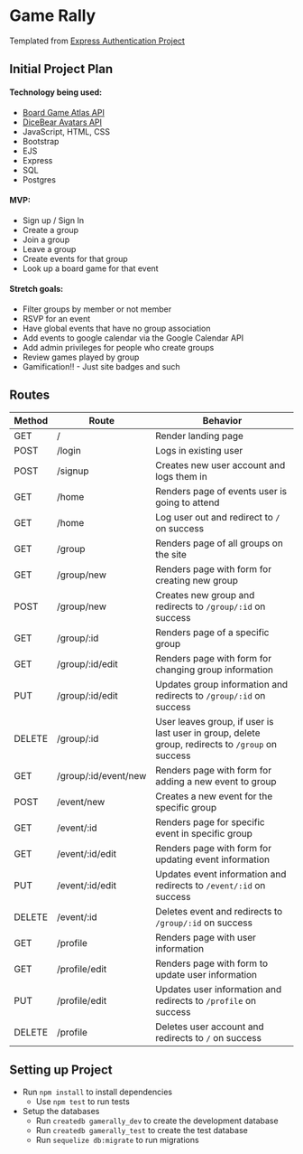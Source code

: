 # Game Rally

Templated from [Express Authentication Project](https://github.com/melissay94/express-authentication)

## Initial Project Plan

#### Technology being used:
  * [Board Game Atlas API](https://www.boardgameatlas.com/api/docs)
  * [DiceBear Avatars API](https://avatars.dicebear.com/)
  * JavaScript, HTML, CSS
  * Bootstrap
  * EJS
  * Express
  * SQL
  * Postgres

#### MVP:
  * Sign up / Sign In 
  * Create a group
  * Join a group
  * Leave a group
  * Create events for that group
  * Look up a board game for that event
#### Stretch goals:
  * Filter groups by member or not member
  * RSVP for an event
  * Have global events that have no group association
  * Add events to google calendar via the Google Calendar API
  * Add admin privileges for people who create groups
  * Review games played by group
  * Gamification!! - Just site badges and such
  
## Routes
| Method  | Route   | Behavior                   |
|---------|---------|--------------------------- |
| GET     | /       | Render landing page        |
| POST    | /login  | Logs in existing user      |
| POST    | /signup | Creates new user account and logs them in   |
| GET     | /home   | Renders page of events user is going to attend |
| GET     | /home   | Log user out and redirect to `/` on success |
| GET     | /group  | Renders page of all groups on the site |
| GET     | /group/new | Renders page with form for creating new group |
| POST    | /group/new | Creates new group and redirects to `/group/:id` on success |
| GET     | /group/:id | Renders page of a specific group |
| GET     | /group/:id/edit | Renders page with form for changing group information |
| PUT     | /group/:id/edit | Updates group information and redirects to `/group/:id` on success |
| DELETE  | /group/:id | User leaves group, if user is last user in group, delete group, redirects to `/group` on success |
| GET     | /group/:id/event/new | Renders page with form for adding a new event to group |
| POST    | /event/new | Creates a new event for the specific group |
| GET     | /event/:id | Renders page for specific event in specific group |
| GET     | /event/:id/edit | Renders page with form for updating event information |
| PUT     | /event/:id/edit | Updates event information and redirects to `/event/:id` on success |
| DELETE  | /event/:id | Deletes event and redirects to `/group/:id` on success |
| GET     | /profile   | Renders page with user information |
| GET     | /profile/edit | Renders page with form to update user information |
| PUT     | /profile/edit | Updates user information and redirects to `/profile` on success |
| DELETE  | /profile      | Deletes user account and redirects to `/` on success |


## Setting up Project

* Run `npm install` to install dependencies
  * Use `npm test` to run tests
* Setup the databases
  * Run `createdb gamerally_dev` to create the development database
  * Run `createdb gamerally_test` to create the test database
  * Run `sequelize db:migrate` to run migrations
